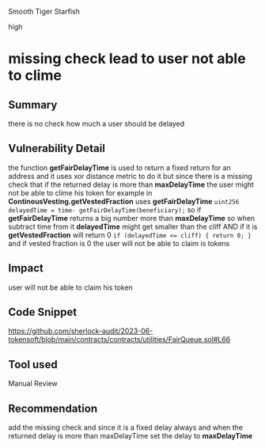Smooth Tiger Starfish

high

# missing check lead to user not able to clime

## Summary
there is no check how much a user should be delayed 
## Vulnerability Detail
the  function **getFairDelayTime** is used to return a fixed return for an address and it uses xor distance  metric to do it  but since there is a missing check that if the returned delay is more than **maxDelayTime**  the user might not be able to clime his token  for example in **ContinousVesting.getVestedFraction** uses **getFairDelayTime** `uint256 delayedTime = time- getFairDelayTime(beneficiary);`
so if **getFairDelayTime** returns a big number more than **maxDelayTime** so when subtract time from it **delayedTime** might get smaller  than the cliff  AND if it is **getVestedFraction** will return 0 `if (delayedTime <= cliff) {
			return 0;
		}
`
and if vested fraction is 0 the user will not be able to claim is tokens

## Impact
user will not be able to claim his token
## Code Snippet
https://github.com/sherlock-audit/2023-06-tokensoft/blob/main/contracts/contracts/utilities/FairQueue.sol#L66
## Tool used

Manual Review

## Recommendation
add the missing check and since it is a fixed delay always  and when the returned delay is more than maxDelayTime set the delay to **maxDelayTime** 